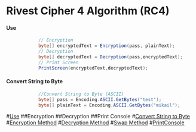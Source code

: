 # Rivest Cipher 4 Algorithm (RC4)

#### **Use**
```csharp
            // Encryption
            byte[] encryptedText = Encryption(pass, plainText);
            // Decryption
            byte[] decryptedText = Decryption(pass,encryptedText);
            // Print Screen
            PrintScreen(encryptedText,decryptedText);

```
#### **Convert String to Byte**
```csharp
            //Convert String to Byte (ASCII)
            byte[] pass = Encoding.ASCII.GetBytes("test");
            byte[] plainText = Encoding.ASCII.GetBytes("mikail");
```


#[Use](https://github.com/pandao/editor.md "Heading link")
##Encryption
##Decryption
##Print Console
#[Convert String to Byte](https://github.com/pandao/editor.md "Heading link")
#[Encryption Method](https://github.com/pandao/editor.md "Heading link")
#[Decryption Method](https://github.com/pandao/editor.md "Heading link")
#[Swap Method](https://github.com/pandao/editor.md "Heading link")
#[PrintConsole](https://github.com/pandao/editor.md "Heading link")

